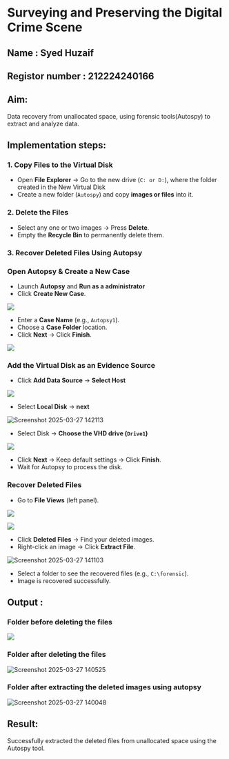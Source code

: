 # Surveying and Preserving the Digital Crime Scene
## Name : Syed Huzaif
## Registor number : 212224240166
## **Aim:**
Data recovery from unallocated space, using forensic tools(Autospy) to extract and analyze data.

## **Implementation steps:**

### **1. Copy Files to the Virtual Disk**  
- Open **File Explorer** → Go to the new drive (`C: or D:`), where the folder created in the New Virtual Disk
- Create a new folder (`Autospy`) and copy **images or files** into it.  

### **2. Delete the Files**  
- Select any one or two images → Press **Delete**.  
- Empty the **Recycle Bin** to permanently delete them.  

### **3. Recover Deleted Files Using Autopsy**  
### **Open Autopsy & Create a New Case** 

- Launch **Autopsy** and **Run as a administrator**  
- Click **Create New Case**.  

![](./images/a1.png)

- Enter a **Case Name** (e.g., `Autopsy1`).  
- Choose a **Case Folder** location.  
- Click **Next** → Click **Finish**.  

![](./images/a2.png)

### **Add the Virtual Disk as an Evidence Source**  
- Click **Add Data Source**  → **Select Host**

![](./images/a3.png)

- Select **Local Disk** → **next** 

![Screenshot 2025-03-27 142113](https://github.com/user-attachments/assets/fc3dc81c-f0f2-4dfa-95e6-7a6ed5b40457)


- Select Disk → **Choose the VHD drive (`Drive1`)**

![](./images/a5.png)

- Click **Next** → Keep default settings → Click **Finish**.  
- Wait for Autopsy to process the disk.  

### **Recover Deleted Files**  
- Go to **File Views** (left panel).  

![](./images/a6.png)

![](./images/a7.png)

- Click **Deleted Files** → Find your deleted images.  
- Right-click an image → Click **Extract File**.  

![Screenshot 2025-03-27 141103](https://github.com/user-attachments/assets/99bd4907-12f6-475b-a4d6-deb0992dd315)


- Select a folder to see the recovered files (e.g., `C:\forensic`).  
- Image is recovered successfully.


## Output :
### Folder before deleting the files
![](./images/f1.png)

### Folder after deleting the files
![Screenshot 2025-03-27 140525](https://github.com/user-attachments/assets/d08eb5cb-27ca-4b76-b84f-b3a0bb50ba57)


### Folder after extracting the deleted images using autopsy

![Screenshot 2025-03-27 140048](https://github.com/user-attachments/assets/02baf109-72d7-4578-a502-b6a235c027b4)

## Result:
Successfully extracted the deleted files from unallocated space using the Autospy tool.
